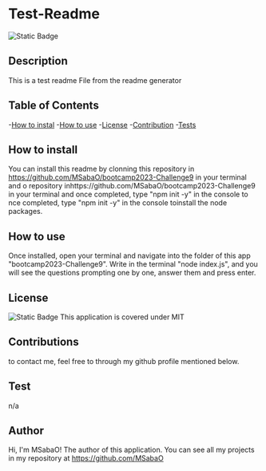 # Test-Readme
    
  ![Static Badge](https://img.shields.io/badge/License-MIT-blue)


## Description
This is a test readme File from the readme generator
## Table of Contents
-[How to instal](#installation)
-[How to use](#instruction)
-[License](#license)
-[Contribution](#contribution)
-[Tests](#testing)

## How to install
 You can install this readme by clonning this repository in https://github.com/MSabaO/bootcamp2023-Challenge9 in your terminal and o repository inhttps://github.com/MSabaO/bootcamp2023-Challenge9 in your terminal and once completed, type "npm init -y" in the console to nce completed, type "npm init -y" in the console toinstall the node packages.

## How to use
Once installed, open your terminal and navigate into the folder of this app "bootcamp2023-Challenge9". Write in the terminal "node index.js", and you will see the questions prompting one by one, answer them and press enter.

## License 
![Static Badge](https://img.shields.io/badge/License-MIT-blue)
This application is covered under MIT

## Contributions
to contact me, feel free to through my github profile mentioned  below.

## Test
n/a

## Author
Hi, I'm MSabaO! The author of this application. You can see all my projects in my repository at https://github.com/MSabaO


